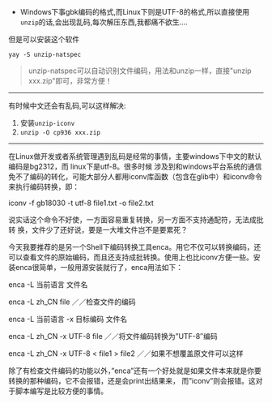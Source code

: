 - Windows下事gbk编码的格式,而Linux下则是UTF-8的格式,所以直接使用`unzip`的话,会出现乱码,每次解压东西,我都痛不欲生....

但是可以安装这个软件

```
yay -S unzip-natspec
```

> unzip-natspec可以自动识别文件编码，用法和unzip一样，直接"unzip xxx.zip"即可，非常方便！

---
有时候中文还会有乱码,可以这样解决:

1. 安装`unzip-iconv`
2. `unzip -O cp936 xxx.zip`

---

在Linux做开发或者系统管理遇到乱码是经常的事情，主要windows下中文的默认编码是bg2312，而 linux下是utf-8。很多时候 涉及到和windows平台系统的通信免不了编码的转化，可能大部分人都用iconv库函数（包含在glib中）和iconv命令来执行编码转换，即：

iconv -f gb18030 -t utf-8 file1.txt -o file2.txt

说实话这个命令不好使，一方面容易重复转换，另一方面不支持通配符，无法成批转 换，文件少了还好说，要是一大堆文件岂不是要累死？

今天我要推荐的是另一个Shell下编码转换工具enca。用它不仅可以转换编码，还可以查看文件的原始编码，而且还支持成批转换。使用上也比iconv方便一些。安装enca很简单，一般用源安装就行了，enca用法如下：

enca -L 当前语言  文件名

enca -L zh_CN file ／／检查文件的编码



enca -L 当前语言 -x 目标编码 文件名 

enca -L zh_CN -x UTF-8 file ／／将文件编码转换为”UTF-8″编码

enca -L zh_CN -x UTF-8 < file1 > file2 ／／如果不想覆盖原文件可以这样

除了有检查文件编码的功能以外，”enca”还有一个好处就是如果文件本来就是你要转换的那种编码，它不会报错，还是会print出结果来， 而”iconv”则会报错。这对于脚本编写是比较方便的事情。